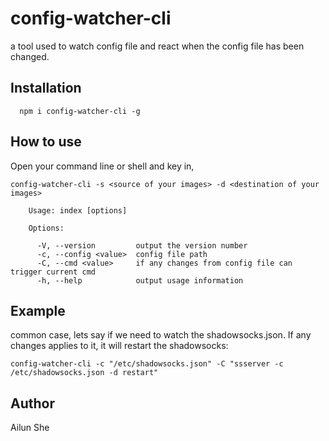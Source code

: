 # config-watcher-cli

a tool used to watch config file and react when the config file has been changed.

## Installation

```shell
  npm i config-watcher-cli -g
```

## How to use

Open your command line or shell and key in,

`config-watcher-cli -s <source of your images> -d <destination of your images>`

```
    Usage: index [options]
  
    Options:
  
      -V, --version         output the version number
      -c, --config <value>  config file path
      -C, --cmd <value>     if any changes from config file can trigger current cmd
      -h, --help            output usage information
```

## Example

common case, lets say if we need to watch the shadowsocks.json. If any changes applies to it, it will restart the shadowsocks:

`config-watcher-cli -c "/etc/shadowsocks.json" -C "ssserver -c /etc/shadowsocks.json -d restart"`

## Author
Ailun She
